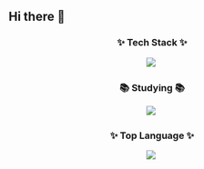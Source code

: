 ## Hi there 👋

<!--
**jianjianjianjianjianjianjian/jianjianjianjianjianjianjian** is a ✨ _special_ ✨ repository because its `README.md` (this file) appears on your GitHub profile.

Here are some ideas to get you started:

- 🔭 I’m currently working on ...
- 🌱 I’m currently learning ...
- 👯 I’m looking to collaborate on ...
- 🤔 I’m looking for help with ...
- 💬 Ask me about ...
- 📫 How to reach me: ...
- 😄 Pronouns: ...
- ⚡ Fun fact: ...
-->

<h3 align="center">✨ Tech Stack ✨</h3>
<div align="center">
  <img src="https://firebasestorage.googleapis.com/v0/b/stackticon-81399.appspot.com/o/images%2F1744269085881?alt=media&token=0cba997e-c2a0-4479-87d1-98be62fffce8)](https://github.com/msdio/stackticon" />&nbsp
</div>

<h3 align="center">📚 Studying 📚</h3>
<div align="center">
  <img src="https://firebasestorage.googleapis.com/v0/b/stackticon-81399.appspot.com/o/images%2F1744269185987?alt=media&token=6f66fc93-8907-47c1-ad49-1b34a97ba75a)](https://github.com/msdio/stackticon" />&nbsp
</div>

<h3 align="center">✨ Top Language ✨</h3>
<div align="center">
  <img src="https://github-readme-stats.vercel.app/api/top-langs/?"jianjianjianjianjianjianjian"=anuraghazra&layout=compact" />&nbsp
</div>
